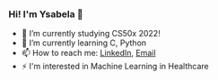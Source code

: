 ### Hi! I'm Ysabela 👋

- 🔭 I’m currently studying CS50x 2022!
- 🌱 I’m currently learning C, Python
- 📫 How to reach me: [LinkedIn](https://www.linkedin.com/in/ysabelalaureano/), [Email](belatris179@gmail.com)
- ⚡ I'm interested in Machine Learning in Healthcare
